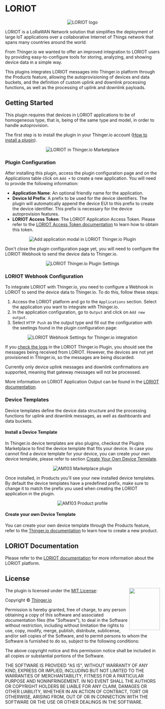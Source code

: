 
# LORIOT 

<p align="center">
  <img src="/plugins/loriot/assets/loriot-logo.png" onerror="this.src='https://marketplace.thinger.io/plugins/loriot/assets/loriot-logo.png';this.onerror='';" alt="LORIOT logo">
</p>

LORIOT is a LoRaWAN Network solution that simplifies the deployment of large IoT applications over a collaborative Internet of Things network that spans many countries around the world.

From Thinger.io we wanted to offer an improved integration to LORIOT users by providing easy-to-configure tools for storing, analyzing, and showing device data in a simple way.

This plugins integrates LORIOT messages into Thinger.io platform through the Products feature, allowing the autoprovisioning of devices and data buckets, and the definition of custom uplink and downlink processing functions, as well as the processing of uplink and downlink payloads.

## Getting Started

This plugin requires that devices in LORIOT applications to be of homogeneous type, that is, being of the same type and model, in order to handle autoprovision.

The first step is to install the plugin in your Thinger.io account ([How to install a plugin](https://marketplace.thinger.io/plugins/managing/#install-and-deploy-an-existent-plugin)).

<p align="center">
  <img src="/plugins/loriot/assets/loriot_plugin_marketplace.png" onerror="this.src='https://marketplace.thinger.io/plugins/loriot/assets/loriot_plugin_marketplace.png';this.onerror='';" alt="LORIOT in Thinger.io Marketplace">
</p>

### Plugin Configuration

After installing this plugin, access the plugin configuration page and on the Applications table click on `Add +` to create a new application. You will need to provide the following information:

- **Application Name**: An optional friendly name for the application.
- **Device Id Prefix**: A prefix to be used for the device identifiers. The plugin will automatically append the device EUI to this prefix to create the device identifier. This prefix is necessary for the device autoprovision features.
- **LORIOT Access Token**: The LORIOT Application Access Token. Please refer to the [LORIOT Access Token documentation](https://docs.loriot.io/space/NMS/6031583/Access+Tokens) to learn how to obtain this token.

<p align="center">
  <img src="/plugins/loriot/assets/add_application.png" onerror="this.src='https://marketplace.thinger.io/plugins/loriot/assets/add_application.png';this.onerror='';" alt="Add application modal in LORIOT Thinger.io Plugin">
</p>

Don't close the plugin configuration page yet, you will need to configure the LORIOT Webhook to send the device data to Thinger.io.

<p align="center">
  <img src="/plugins/loriot/assets/loriot_plugin.png" onerror="this.src='https://marketplace.thinger.io/plugins/loriot/assets/loriot_plugin.png';this.onerror='';" alt="LORIOT Thinger.io Plugin Settings">
</p>

 
###  LORIOT Webhook Configuration

To integrate LORIOT with Thinger.io, you need to configure a Webhook in LORIOT to send the device data to Thinger.io. To do this, follow these steps:

1. Access the LORIOT platform and go to the `Applications` section. Select the application you want to integrate with Thinger.io.
2. In the application configuration, go to `Output` and click on `Add new output`.
3. Select `HTTP Push` as the output type and fill out the configuration with the seetings found in the plugin configuration page:

<p align="center">
  <img src="/plugins/loriot/assets/loriot_webhook_settings.png" onerror="this.src='https://marketplace.thinger.io/plugins/loriot/assets/loriot_webhook_settings.png';this.onerror='';" alt="LORIOT Webhook Settings for Thinger.io integration">
</p>

If you [check the logs](https://marketplace.thinger.io/plugins/managing/#analyzing-the-logs) in the LORIOT Thinger.io Plugin, you should see the messages being received from LORIOT. However, the devices are not yet provisioned in Thinger.io, so the messages are being discarded.

Currently only device uplink messages and downlink confirmations are supported, meaning that gateway messages will not be processed.

More information on LORIOT Application Output can be found in the [LORIOT documentation](https://docs.loriot.io/space/NMS/6033171/Application+Outputs).

### Device Templates

Device templates define the device data structure and the processing functions for uplink and downlink messages, as well as dashboards and data buckets.

#### Install a Device Template

In Thinger.io device templates are also plugins, checkout the Plugins Marketplace to find the device template that fits your device. In case you cannot find a device template for your device, you can create your own device template, please refer to section [Create Your Own Device Template](#create-your-own-device-template).

<p align="center">
  <img src="/plugins/loriot/assets/am103_plugin.png" onerror="this.src='https://marketplace.thinger.io/plugins/loriot/assets/am103_plugin.png';this.onerror='';" alt="AM103 Marketplace plugin">
</p>

Once installed, in Products you'll see your new installed device templates. By default the device templates have a predefined prefix, make sure to change it to match the prefix you used when creating the LORIOT application in the plugin.

<p align="center">
  <img src="/plugins/loriot/assets/am103_product_profile.png" onerror="this.src='https://marketplace.thinger.io/plugins/loriot/assets/am103_product_profile.png';this.onerror='';" alt="AM103 Product profile">
</p>

#### Create your own Device Template

You can create your own device template through the Products feature, refer to the [Thinger.io documentation](https://docs.thinger.io/products) to learn how to create a new product.

## LORIOT Documentation

Please refer to the [LORIOT documentation](https://docs.loriot.io/) for more information about the LORIOT platform.

## License

<a href="http://opensource.org/">
  <img style="float: right;" width="100px" height="137px" src="/assets/OSI_Standard_Logo_0.svg">
</a>

The plugin is licensed under the [MIT License](http://opensource.org/licenses/MIT):

Copyright &copy; [Thinger.io](http://thinger.io)

Permission is hereby granted, free of charge, to any person obtaining a copy of this software and associated documentation files (the "Software"), to deal in the Software without restriction, including without limitation the rights to use, copy, modify, merge, publish, distribute, sublicense, and/or sell copies of the Software, and to permit persons to whom the Software is furnished to do so, subject to the following conditions:

The above copyright notice and this permission notice shall be included in all copies or substantial portions of the Software.

THE SOFTWARE IS PROVIDED "AS IS", WITHOUT WARRANTY OF ANY KIND, EXPRESS OR IMPLIED, INCLUDING BUT NOT LIMITED TO THE WARRANTIES OF MERCHANTABILITY, FITNESS FOR A PARTICULAR PURPOSE AND NONINFRINGEMENT. IN NO EVENT SHALL THE AUTHORS OR COPYRIGHT HOLDERS BE LIABLE FOR ANY CLAIM, DAMAGES OR OTHER LIABILITY, WHETHER IN AN ACTION OF CONTRACT, TORT OR OTHERWISE, ARISING FROM, OUT OF OR IN CONNECTION WITH THE SOFTWARE OR THE USE OR OTHER DEALINGS IN THE SOFTWARE.
